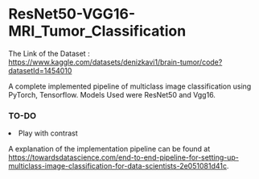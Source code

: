 # ResNet50-VGG16-MRI_Tumor_Classification <br>

The Link of the Dataset : https://www.kaggle.com/datasets/denizkavi1/brain-tumor/code?datasetId=1454010 <br>

A complete implemented pipeline of multiclass image classification using PyTorch, Tensorflow.
Models Used were ResNet50 and Vgg16. <br>

### TO-DO
<li> Play with contrast

A explanation of the implementation pipeline can be found at https://towardsdatascience.com/end-to-end-pipeline-for-setting-up-multiclass-image-classification-for-data-scientists-2e051081d41c.
